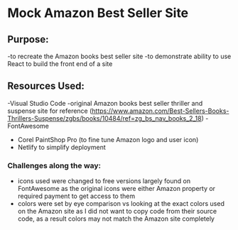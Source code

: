 # Mock Amazon Best Seller Site

## Purpose:
-to recreate the Amazon books best seller site
-to demonstrate ability to use React to build the front end of a site

## Resources Used:
-Visual Studio Code
-original Amazon books best seller thriller and suspense site for reference (https://www.amazon.com/Best-Sellers-Books-Thrillers-Suspense/zgbs/books/10484/ref=zg_bs_nav_books_2_18)
-FontAwesome
- Corel PaintShop Pro (to fine tune Amazon logo and user icon)
- Netlify to simplify deployment

### Challenges along the way:
- icons used were changed to free versions largely found on FontAwesome as the original icons were either Amazon property or required payment to get access to them
- colors were set by eye comparison vs looking at the exact colors used on the Amazon site as I did not want to copy code from their source code, as a result colors may not match the Amazon site completely